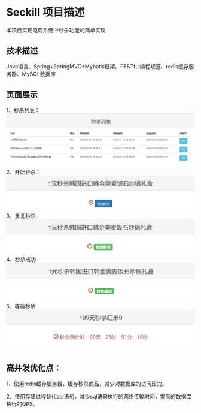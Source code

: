 # Seckill 项目描述
本项目实现电商系统中秒杀功能的简单实现

## 技术描述
Java语言、Spring+SpringMVC+Mybatis框架、RESTful编程规范、redis缓存服务器、MySQL数据库

## 页面展示
1、秒杀列表：
![秒杀列表](https://github.com/fuhongyu/Seckill/blob/master/img-folder/seckill-list.png)
2、开始秒杀：
![开始秒杀](https://github.com/fuhongyu/Seckill/blob/master/img-folder/time-to-seckill.png)
3、重复秒杀
![重复秒杀](https://github.com/fuhongyu/Seckill/blob/master/img-folder/repeat-seckill.png)
4、秒杀成功
![秒杀成功](https://github.com/fuhongyu/Seckill/blob/master/img-folder/success-seckill.png)
5、等待秒杀
![等待秒杀](https://github.com/fuhongyu/Seckill/blob/master/img-folder/wait-to-seckill.png)

## 高并发优化点：
1、使用redis缓存服务器，缓存秒杀商品，减少对数据库的访问压力。

2、使用存储过程替代sql语句，减少sql语句执行的网络传输时间，提高的数据库执行的QPS。
